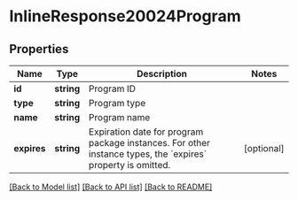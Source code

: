# InlineResponse20024Program

## Properties
Name | Type | Description | Notes
------------ | ------------- | ------------- | -------------
**id** | **string** | Program ID | 
**type** | **string** | Program type | 
**name** | **string** | Program name | 
**expires** | **string** | Expiration date for program package instances. For other instance types, the &#x60;expires&#x60; property is omitted. | [optional] 

[[Back to Model list]](../README.md#documentation-for-models) [[Back to API list]](../README.md#documentation-for-api-endpoints) [[Back to README]](../README.md)


